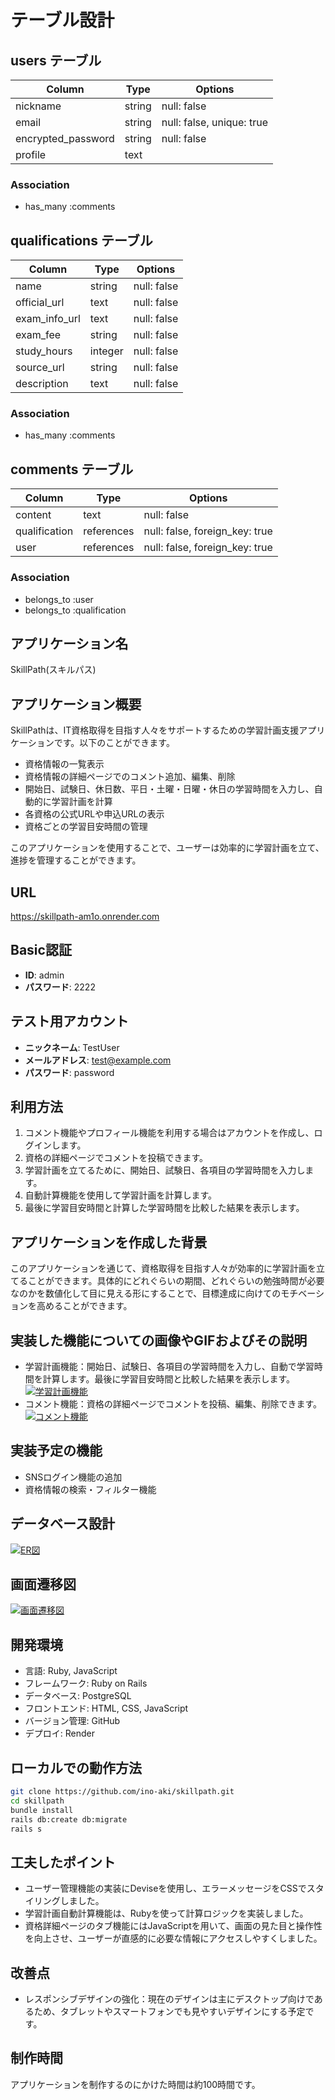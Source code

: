 # テーブル設計

## users テーブル

| Column             | Type   | Options     |
| ------------------ | ------ | ----------- |
| nickname           | string | null: false |
| email              | string | null: false, unique: true |
| encrypted_password | string | null: false |
| profile            | text   |

### Association

- has_many :comments

## qualifications テーブル

| Column        | Type      | Options     |
| ------------- | --------- | ----------- |
| name          | string    | null: false |
| official_url  | text      | null: false |
| exam_info_url | text      | null: false |
| exam_fee      | string    | null: false |
| study_hours   | integer   | null: false |
| source_url    | string    | null: false |
| description   | text      | null: false |

### Association

- has_many :comments

## comments テーブル

| Column        | Type       | Options     |
| ------------- | ---------- | ----------- |
| content       | text       | null: false |
| qualification | references | null: false, foreign_key: true |
| user          | references | null: false, foreign_key: true |

### Association

- belongs_to :user
- belongs_to :qualification

## アプリケーション名
SkillPath(スキルパス)

## アプリケーション概要
SkillPathは、IT資格取得を目指す人々をサポートするための学習計画支援アプリケーションです。以下のことができます。

- 資格情報の一覧表示
- 資格情報の詳細ページでのコメント追加、編集、削除
- 開始日、試験日、休日数、平日・土曜・日曜・休日の学習時間を入力し、自動的に学習計画を計算
- 各資格の公式URLや申込URLの表示
- 資格ごとの学習目安時間の管理

このアプリケーションを使用することで、ユーザーは効率的に学習計画を立て、進捗を管理することができます。

## URL
https://skillpath-am1o.onrender.com

## Basic認証

- **ID**: admin
- **パスワード**: 2222

## テスト用アカウント

- **ニックネーム**: TestUser
- **メールアドレス**: test@example.com
- **パスワード**: password

## 利用方法
1. コメント機能やプロフィール機能を利用する場合はアカウントを作成し、ログインします。
2. 資格の詳細ページでコメントを投稿できます。
3. 学習計画を立てるために、開始日、試験日、各項目の学習時間を入力します。
4. 自動計算機能を使用して学習計画を計算します。
5. 最後に学習目安時間と計算した学習時間を比較した結果を表示します。

## アプリケーションを作成した背景
このアプリケーションを通じて、資格取得を目指す人々が効率的に学習計画を立てることができます。具体的にどれぐらいの期間、どれぐらいの勉強時間が必要なのかを数値化して目に見える形にすることで、目標達成に向けてのモチベーションを高めることができます。

## 実装した機能についての画像やGIFおよびその説明
- 学習計画機能：開始日、試験日、各項目の学習時間を入力し、自動で学習時間を計算します。最後に学習目安時間と比較した結果を表示します。
[![学習計画機能](https://i.gyazo.com/7a467cfdd0974ed998ed604942383f38.gif)](https://gyazo.com/7a467cfdd0974ed998ed604942383f38)
- コメント機能：資格の詳細ページでコメントを投稿、編集、削除できます。
[![コメント機能](https://i.gyazo.com/1a8ba747f592de55588536b054a8b7a5.gif)](https://gyazo.com/1a8ba747f592de55588536b054a8b7a5)

## 実装予定の機能
- SNSログイン機能の追加
- 資格情報の検索・フィルター機能

## データベース設計
[![ER図](https://i.gyazo.com/0503f1f2b386ffc1a1b0d85c0562eb8d.png)](https://gyazo.com/0503f1f2b386ffc1a1b0d85c0562eb8d)

## 画面遷移図
[![画面遷移図](https://i.gyazo.com/0e4cb69e8b12f036839aea2d48e55d61.png)](https://gyazo.com/0e4cb69e8b12f036839aea2d48e55d61)

## 開発環境
- 言語: Ruby, JavaScript
- フレームワーク: Ruby on Rails
- データベース: PostgreSQL
- フロントエンド: HTML, CSS, JavaScript
- バージョン管理: GitHub
- デプロイ: Render

## ローカルでの動作方法
```sh
git clone https://github.com/ino-aki/skillpath.git
cd skillpath
bundle install
rails db:create db:migrate
rails s
```

## 工夫したポイント
- ユーザー管理機能の実装にDeviseを使用し、エラーメッセージをCSSでスタイリングしました。
- 学習計画自動計算機能は、Rubyを使って計算ロジックを実装しました。
- 資格詳細ページのタブ機能にはJavaScriptを用いて、画面の見た目と操作性を向上させ、ユーザーが直感的に必要な情報にアクセスしやすくしました。
## 改善点
- レスポンシブデザインの強化：現在のデザインは主にデスクトップ向けであるため、タブレットやスマートフォンでも見やすいデザインにする予定です。

## 制作時間
アプリケーションを制作するのにかけた時間は約100時間です。

